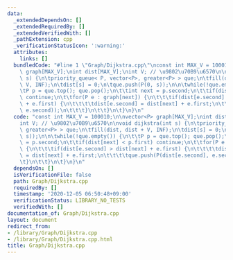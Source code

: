 ```yaml
---
data:
  _extendedDependsOn: []
  _extendedRequiredBy: []
  _extendedVerifiedWith: []
  _pathExtension: cpp
  _verificationStatusIcon: ':warning:'
  attributes:
    links: []
  bundledCode: "#line 1 \"Graph/Dijkstra.cpp\"\nconst int MAX_V = 100010;\n\nvector<P>\
    \ graph[MAX_V];\nint dist[MAX_V];\nint V; // \u9802\u70B9\u6570\n\nvoid dijkstra(int\
    \ s) {\n\tpriority_queue< P, vector<P>, greater<P> > que;\n\tfill(dist, dist +\
    \ V, INF);\n\tdist[s] = 0;\n\tque.push(P(0, s));\n\n\twhile(!que.empty()) {\n\t\
    \tP p = que.top(); que.pop();\n\t\tint next = p.second;\n\t\tif(dist[next] < p.first)\
    \ continue;\n\t\tfor(P e : graph[next]) {\n\t\t\tif(dist[e.second] > dist[next]\
    \ + e.first) {\n\t\t\t\tdist[e.second] = dist[next] + e.first;\n\t\t\t\tque.push(P(dist[e.second],\
    \ e.second));\n\t\t\t}\n\t\t}\n\t}\n}\n"
  code: "const int MAX_V = 100010;\n\nvector<P> graph[MAX_V];\nint dist[MAX_V];\n\
    int V; // \u9802\u70B9\u6570\n\nvoid dijkstra(int s) {\n\tpriority_queue< P, vector<P>,\
    \ greater<P> > que;\n\tfill(dist, dist + V, INF);\n\tdist[s] = 0;\n\tque.push(P(0,\
    \ s));\n\n\twhile(!que.empty()) {\n\t\tP p = que.top(); que.pop();\n\t\tint next\
    \ = p.second;\n\t\tif(dist[next] < p.first) continue;\n\t\tfor(P e : graph[next])\
    \ {\n\t\t\tif(dist[e.second] > dist[next] + e.first) {\n\t\t\t\tdist[e.second]\
    \ = dist[next] + e.first;\n\t\t\t\tque.push(P(dist[e.second], e.second));\n\t\t\
    \t}\n\t\t}\n\t}\n}\n"
  dependsOn: []
  isVerificationFile: false
  path: Graph/Dijkstra.cpp
  requiredBy: []
  timestamp: '2020-12-05 06:50:48+09:00'
  verificationStatus: LIBRARY_NO_TESTS
  verifiedWith: []
documentation_of: Graph/Dijkstra.cpp
layout: document
redirect_from:
- /library/Graph/Dijkstra.cpp
- /library/Graph/Dijkstra.cpp.html
title: Graph/Dijkstra.cpp
---
```

